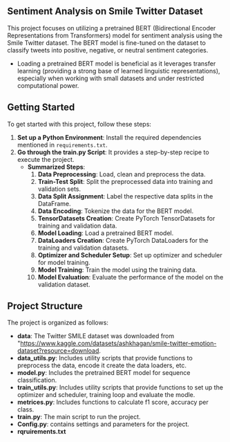 ## Sentiment Analysis on Smile Twitter Dataset

This project focuses on utilizing a pretrained BERT (Bidirectional Encoder Representations from Transformers) model for sentiment analysis using the Smile Twitter dataset. The BERT model is fine-tuned on the dataset to classify tweets into positive, negative, or neutral sentiment categories.
- Loading a pretrained BERT model is beneficial as it leverages transfer learning (providing a strong base of learned linguistic representations), especially when working with small datasets and under restricted computational power.
## Getting Started

To get started with this project, follow these steps:

1. **Set up a Python Environment**: Install the required dependencies mentioned in `requirements.txt`.
2. **Go through the train.py Script**: It provides a step-by-step recipe to execute the project.
    - **Summarized Steps**:
        1. **Data Preprocessing**: Load, clean and preprocess the data.
        2. **Train-Test Split**: Split the preprocessed data into training and validation sets.
        3. **Data Split Assignment**: Label the respective data splits in the DataFrame.
        4. **Data Encoding**: Tokenize the data for the BERT model.
        5. **TensorDatasets Creation**: Create PyTorch TensorDatasets for training and validation data.
        6. **Model Loading**: Load a pretrained BERT model.
        7. **DataLoaders Creation**: Create PyTorch DataLoaders for the training and validation datasets.
        8. **Optimizer and Scheduler Setup**: Set up optimizer and scheduler for model training.
        9. **Model Training**: Train the model using the training data.
        10. **Model Evaluation**: Evaluate the performance of the model on the validation dataset.

## Project Structure

The project is organized as follows:

- **data**: 
The Twitter SMILE dataset was downloaded from
"https://www.kaggle.com/datasets/ashkhagan/smile-twitter-emotion-dataset?resource=download.
- **data_utils.py**: Includes utility scripts that provide functions to preprocess the data, encode it create the data loaders, etc.
- **model.py**: Includes the pretrained BERT model for sequence classification.
- **train_utils.py**: Includes utility scripts that provide functions to set up the optimizer and scheduler, training loop and evaluate the modle.
- **metrices.py**: Includes functions to calculate f1 score, accuracy per class.
- **train.py**: The main script to run the project. 
- **Config.py**: contains settings and parameters for the project.
- **rqruirements.txt**









